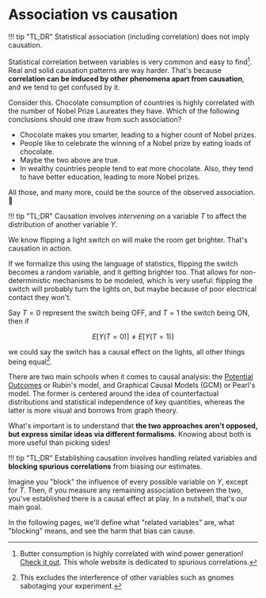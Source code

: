# **Association vs causation**

!!! tip "TL;DR"
    Statistical association (including correlation) does not imply causation.

Statistical correlation between variables is very common and easy to find[^1]. Real and solid causation patterns are way harder. That's because **correlation can be induced by other phenomena apart from causation**, and we tend to get confused by it.

Consider this. Chocolate consumption of countries is highly correlated with the number of Nobel Prize Laureates they have. Which of the following conclusions should one draw from such association?

- Chocolate makes you smarter, leading to a higher count of Nobel prizes.
- People like to celebrate the winning of a Nobel prize by eating loads of chocolate.
- Maybe the two above are true.
- In wealthy countries people tend to eat more chocolate. Also, they tend to have better education, leading to more Nobel prizes.

All those, and many more, could be the source of the observed association. :chocolate_bar:

!!! tip "TL;DR"
    Causation involves *intervening* on a variable $T$ to affect the distribution of another variable $Y$.

We know flipping a light switch on will make the room get brighter. That's causation in action.

If we formalize this using the language of statistics, flipping the switch becomes a random variable, and it getting brighter too. That allows for non-deterministic mechanisms to be modeled, which is very useful: flipping the switch will probably turn the lights on, but maybe because of poor electrical contact they won't.

Say $T=0$ represent the switch being OFF, and $T=1$ the switch being ON, then if

$$E[Y(T=0)] \neq E[Y(T=1)]$$

we could say the switch has a causal effect on the lights, all other things being equal[^2].

There are two main schools when it comes to causal analysis: the [Potential Outcomes](potential_outcomes.md) or Rubin's model, and Graphical Causal Models (GCM) or Pearl's model. The former is centered around the idea of counterfactual distributions and statistical independence of key quantities, whereas the latter is more visual and borrows from graph theory.

What's important is to understand that **the two approaches aren't opposed, but express similar ideas via different formalisms**. Knowing about both is more useful than picking sides!

!!! tip "TL;DR"
    Establishing causation involves handling related variables and **blocking spurious correlations** from biasing our estimates.

Imagine you "block" the influence of every possible variable on $Y$, except for $T$. Then, if you measure any remaining association between the two, you've established there is a causal effect at play. In a nutshell, that's our main goal.

In the following pages, we'll define what "related variables" are, what "blocking" means, and see the harm that bias can cause.

[^1]: Butter consumption is highly correlated with wind power generation! [Check it out](https://www.tylervigen.com/spurious/correlation/2205_butter-consumption_correlates-with_wind-power-generated-in-united-states). This whole website is dedicated to spurious correlations.

[^2]: This excludes the interference of other variables such as gnomes sabotaging your experiment.